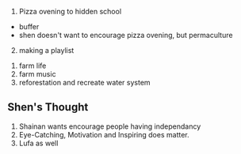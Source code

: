 1. Pizza ovening to hidden school
- buffer
- shen doesn't want to encourage pizza ovening, but permaculture

2. making a playlist
1) farm life
2) farm music
3) reforestation and recreate water system


## Shen's Thought
1. Shainan wants encourage people having independancy
2. Eye-Catching, Motivation and Inspiring does matter.
3. Lufa as well

